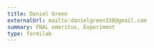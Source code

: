 ```yaml
---
title: Daniel Green
externalUrl: mailto:danielgreen338@gmail.com
summary: FNAL emeritus, Experiment
type: fermilab
---
```


